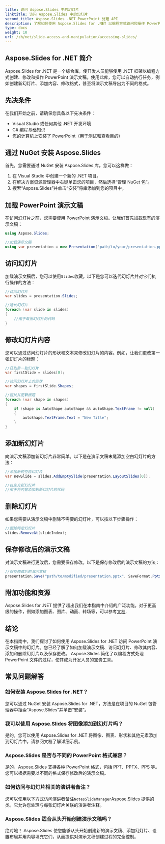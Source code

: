 ```yaml
---
title: 访问 Aspose.Slides 中的幻灯片
linktitle: 访问 Aspose.Slides 中的幻灯片
second_title: Aspose.Slides .NET PowerPoint 处理 API
description: 了解如何使用 Aspose.Slides for .NET 以编程方式访问和操作 PowerPoint 幻灯片。本分步指南涵盖了加载、修改和保存演示文稿以及源代码示例。
type: docs
weight: 10
url: /zh/net/slide-access-and-manipulation/accessing-slides/
---
```


## Aspose.Slides for .NET 简介

Aspose.Slides for .NET 是一个综合库，使开发人员能够使用 .NET 框架以编程方式创建、修改和操作 PowerPoint 演示文稿。使用此库，您可以自动执行任务，例如创建新幻灯片、添加内容、修改格式，甚至将演示文稿导出为不同的格式。

## 先决条件

在我们开始之前，请确保您具备以下先决条件：

- Visual Studio 或任何其他 .NET 开发环境
- C# 编程基础知识
- 您的计算机上安装了 PowerPoint（用于测试和查看目的）

## 通过 NuGet 安装 Aspose.Slides

首先，您需要通过 NuGet 安装 Aspose.Slides 库。您可以这样做：

1. 在 Visual Studio 中创建一个新的 .NET 项目。
2. 在解决方案资源管理器中右键单击您的项目，然后选择“管理 NuGet 包”。
3. 搜索“Aspose.Slides”并单击“安装”将库添加到您的项目中。

## 加载 PowerPoint 演示文稿

在访问幻灯片之前，您需要使用 PowerPoint 演示文稿。让我们首先加载现有的演示文稿：

```csharp
using Aspose.Slides;

//加载演示文稿
using var presentation = new Presentation("path/to/your/presentation.pptx");
```

## 访问幻灯片

加载演示文稿后，您可以使用`Slides`收藏。以下是您可以迭代幻灯片并对它们执行操作的方法：

```csharp
//访问幻灯片
var slides = presentation.Slides;

//迭代幻灯片
foreach (var slide in slides)
{
    //用于每张幻灯片的代码
}
```

## 修改幻灯片内容

您可以通过访问幻灯片的形状和文本来修改幻灯片的内容。例如，让我们更改第一张幻灯片的标题：

```csharp
//获取第一张幻灯片
var firstSlide = slides[0];

//访问幻灯片上的形状
var shapes = firstSlide.Shapes;

//查找并更新标题
foreach (var shape in shapes)
{
    if (shape is AutoShape autoShape && autoShape.TextFrame != null)
    {
        autoShape.TextFrame.Text = "New Title";
    }
}
```

## 添加新幻灯片

向演示文稿添加新幻灯片非常简单。以下是在演示文稿末尾添加空白幻灯片的方法：

```csharp
//添加新的空白幻灯片
var newSlide = slides.AddEmptySlide(presentation.LayoutSlides[0]);

//自定义新幻灯片
//用于将内容添加到新幻灯片的代码
```

## 删除幻灯片

如果您需要从演示文稿中删除不需要的幻灯片，可以按以下步骤操作：

```csharp
//删除特定幻灯片
slides.RemoveAt(slideIndex);
```

## 保存修改后的演示文稿

对演示文稿进行更改后，您需要保存修改。以下是保存修改后的演示文稿的方法：

```csharp
//保存修改后的演示文稿
presentation.Save("path/to/modified/presentation.pptx", SaveFormat.Pptx);
```

## 附加功能和资源

Aspose.Slides for .NET 提供了超出我们在本指南中介绍的广泛功能。对于更高级的操作，例如添加图表、图片、动画、转场等，可以参考[文档](https://reference.aspose.com/slides/net/).

## 结论

在本指南中，我们探讨了如何使用 Aspose.Slides for .NET 访问 PowerPoint 演示文稿中的幻灯片。您已经了解了如何加载演示文稿、访问幻灯片、修改其内容、添加和删除幻灯片以及保存更改。 Aspose.Slides 简化了以编程方式处理 PowerPoint 文件的过程，使其成为开发人员的宝贵工具。

## 常见问题解答

### 如何安装 Aspose.Slides for .NET？

您可以通过 NuGet 安装 Aspose.Slides for .NET，方法是在项目的 NuGet 包管理器中搜索“Aspose.Slides”并单击“安装”。

### 我可以使用 Aspose.Slides 将图像添加到幻灯片吗？

是的，您可以使用 Aspose.Slides for .NET 将图像、图表、形状和其他元素添加到幻灯片中。请参阅文档了解详细示例。

### Aspose.Slides 是否与不同的 PowerPoint 格式兼容？

是的，Aspose.Slides 支持各种 PowerPoint 格式，包括 PPT、PPTX、PPS 等。您可以根据需要以不同的格式保存修改后的演示文稿。

### 如何访问与幻灯片相关的演讲者备注？

您可以使用以下方式访问演讲者备注`NotesSlideManager`Aspose.Slides 提供的类。它允许您处理与每张幻灯片关联的演讲者注释。

### Aspose.Slides 适合从头开始创建演示文稿吗？

绝对地！ Aspose.Slides 使您能够从头开始创建新的演示文稿、添加幻灯片、设置布局并用内容填充它们，从而提供对演示文稿创建过程的完全控制。
